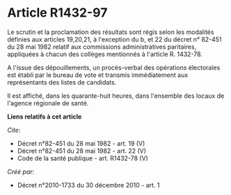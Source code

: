 # Article R1432-97

Le scrutin et la proclamation des résultats sont régis selon les modalités définies aux articles 19,20,21, à l'exception du
b, et 22 du décret n° 82-451 du 28 mai 1982 relatif aux commissions administratives paritaires, appliquées à chacun des
collèges mentionnés à l'article R. 1432-78.

A l'issue des dépouillements, un procès-verbal des opérations électorales est établi par le bureau de vote et transmis
immédiatement aux représentants des listes de candidats. 

Il est affiché, dans les quarante-huit heures, dans l'ensemble des locaux de l'agence régionale de santé.

**Liens relatifs à cet article**

_Cite_:

  - Décret n°82-451 du 28 mai 1982 - art. 19 (V)
  - Décret n°82-451 du 28 mai 1982 - art. 22 (V)
  - Code de la santé publique - art. R1432-78 (V)

_Créé par_:

  - Décret n°2010-1733 du 30 décembre 2010 - art. 1

